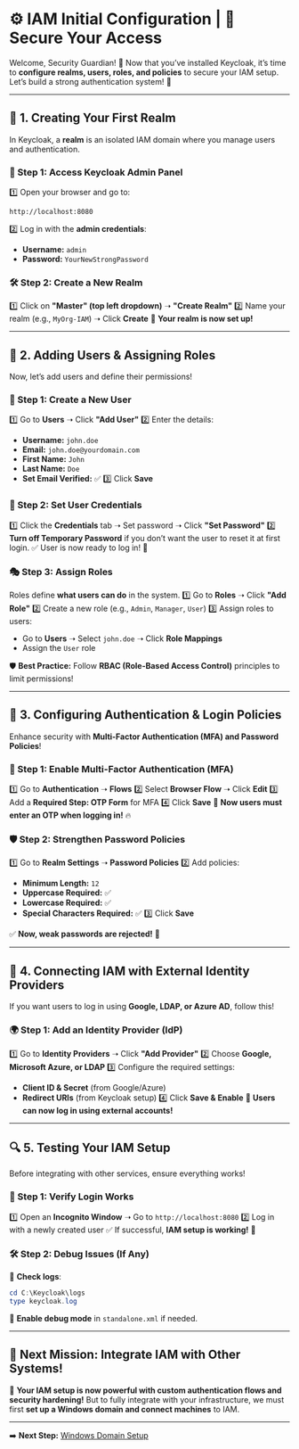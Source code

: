 # ⚙️ IAM Initial Configuration | 🔑 Secure Your Access

Welcome, Security Guardian! 🏰 Now that you’ve installed Keycloak, it’s time to **configure realms, users, roles, and policies** to secure your IAM setup. Let’s build a strong authentication system! 🚀

---

## **🏰 1. Creating Your First Realm**
In Keycloak, a **realm** is an isolated IAM domain where you manage users and authentication.

### **📌 Step 1: Access Keycloak Admin Panel**
1️⃣ Open your browser and go to:
   ```
   http://localhost:8080
   ```
2️⃣ Log in with the **admin credentials**:
   - **Username:** `admin`
   - **Password:** `YourNewStrongPassword`

### **🛠️ Step 2: Create a New Realm**
1️⃣ Click on **"Master" (top left dropdown)** ➝ **"Create Realm"**
2️⃣ Name your realm (e.g., `MyOrg-IAM`) ➝ Click **Create**
🎉 **Your realm is now set up!**

---

## **👥 2. Adding Users & Assigning Roles**
Now, let’s add users and define their permissions!

### **👤 Step 1: Create a New User**
1️⃣ Go to **Users** ➝ Click **"Add User"**
2️⃣ Enter the details:
   - **Username:** `john.doe`
   - **Email:** `john.doe@yourdomain.com`
   - **First Name:** `John`
   - **Last Name:** `Doe`
   - **Set Email Verified:** ✅
3️⃣ Click **Save**

### **🔑 Step 2: Set User Credentials**
1️⃣ Click the **Credentials** tab ➝ Set password ➝ Click **"Set Password"**
2️⃣ **Turn off Temporary Password** if you don’t want the user to reset it at first login.
✅ User is now ready to log in! 🎯

### **🎭 Step 3: Assign Roles**
Roles define **what users can do** in the system.
1️⃣ Go to **Roles** ➝ Click **"Add Role"**
2️⃣ Create a new role (e.g., `Admin`, `Manager`, `User`)
3️⃣ Assign roles to users:
   - Go to **Users** ➝ Select `john.doe` ➝ Click **Role Mappings**
   - Assign the `User` role

🛡️ **Best Practice:** Follow **RBAC (Role-Based Access Control)** principles to limit permissions!

---

## **🔗 3. Configuring Authentication & Login Policies**
Enhance security with **Multi-Factor Authentication (MFA) and Password Policies**!

### **🔐 Step 1: Enable Multi-Factor Authentication (MFA)**
1️⃣ Go to **Authentication** ➝ **Flows**
2️⃣ Select **Browser Flow** ➝ Click **Edit**
3️⃣ Add a **Required Step: OTP Form** for MFA
4️⃣ Click **Save**
📌 **Now users must enter an OTP when logging in!** 🔥

### **🛡️ Step 2: Strengthen Password Policies**
1️⃣ Go to **Realm Settings** ➝ **Password Policies**
2️⃣ Add policies:
   - **Minimum Length:** `12`
   - **Uppercase Required:** ✅
   - **Lowercase Required:** ✅
   - **Special Characters Required:** ✅
3️⃣ Click **Save**

✅ **Now, weak passwords are rejected!** 🎯

---

## **🔌 4. Connecting IAM with External Identity Providers**
If you want users to log in using **Google, LDAP, or Azure AD**, follow this!

### **🌍 Step 1: Add an Identity Provider (IdP)**
1️⃣ Go to **Identity Providers** ➝ Click **"Add Provider"**
2️⃣ Choose **Google, Microsoft Azure, or LDAP**
3️⃣ Configure the required settings:
   - **Client ID & Secret** (from Google/Azure)
   - **Redirect URIs** (from Keycloak setup)
4️⃣ Click **Save & Enable**
🎉 **Users can now log in using external accounts!**

---

## **🔍 5. Testing Your IAM Setup**
Before integrating with other services, ensure everything works!

### **📝 Step 1: Verify Login Works**
1️⃣ Open an **Incognito Window** ➝ Go to `http://localhost:8080`
2️⃣ Log in with a newly created user
✅ If successful, **IAM setup is working!** 🚀

### **🛠️ Step 2: Debug Issues (If Any)**
📌 **Check logs**:
   ```powershell
   cd C:\Keycloak\logs
   type keycloak.log
   ```
📌 **Enable debug mode** in `standalone.xml` if needed.

---

## **🎯 Next Mission: Integrate IAM with Other Systems!**
🚀 **Your IAM setup is now powerful with custom authentication flows and security hardening!** But to fully integrate with your infrastructure, we must first **set up a Windows domain and connect machines** to IAM.

---
  

➡️ **Next Step:** [Windows Domain Setup](windows_Domain.md)
